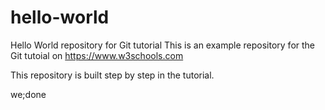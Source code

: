 # hello-world
Hello World repository for Git tutorial
This is an example repository for the Git tutoial on https://www.w3schools.com

This repository is built step by step in the tutorial.

we;done

